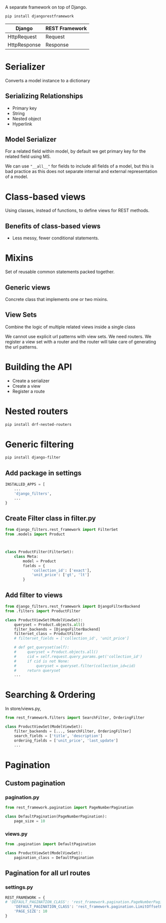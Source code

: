 
A separate framework on top of Django.

```bash
pip install djangorestframework
```

| Django        | REST Framework    |
| ------------- | ----------------- |
| HttpRequest   | Request           |
| HttpResponse  | Response          |


# Serializer

Converts a model instance to a dictionary

## Serializing Relationships
- Primary key
- String
- Nested object
- Hyperlink


## Model Serializer

For a related field within model, by default we get primary key for the related field using MS.

We can use `"__all__"` for fields to include all fields of a model, but this is bad practice as this does not separate internal and external representation of a model.

# Class-based views
Using classes, instead of functions, to define views for REST methods.
## Benefits of class-based views
- Less messy, fewer conditional statements.

# Mixins

Set of reusable common statements packed together.

## Generic views

Concrete class that implements one or two mixins.

## View Sets

Combine the logic of multiple related views inside a single class

We cannot use explicit url patterns with view sets. We need routers. We register a view set with a router and the router will take care of generating the url patterns.

# Building the API
- Create a serializer
- Create a view
- Register a route

# Nested routers

```bash
pip install drf-nested-routers
```


# Generic filtering

```bash
pip install django-filter
```

## Add package in settings
```python
INSTALLED_APPS = [
    ...
    'django_filters',
    ...
}
```

## Create Filter class in filter.py

```python
from django_filters.rest_framework import FilterSet
from .models import Product



class ProductFilter(FilterSet):
    class Meta:
        model = Product
        fields = {
            'collection_id': ['exact'],
            'unit_price': ['gt', 'lt']
        }
```

## Add filter to views

```python
from django_filters.rest_framework import DjangoFilterBackend
from .filters import ProductFilter

class ProductViewSet(ModelViewSet):
    queryset = Product.objects.all()
    filter_backends = [DjangoFilterBackend]
    filterset_class = ProductFilter
    # filterset_fields = ['collection_id', 'unit_price']

    # def get_queryset(self):
    #     queryset = Product.objects.all()
    #     cid = self.request.query_params.get('collection_id')
    #     if cid is not None:
    #         queryset = queryset.filter(collection_id=cid)
    #     return queryset
    ...
```

# Searching & Ordering

In store/views.py,

```python
from rest_framework.filters import SearchFilter, OrderingFilter

class ProductViewSet(ModelViewSet):
    filter_backends = [..., SearchFilter, OrderingFilter]
    search_fields = ['title', 'description']
    ordering_fields = ['unit_price', 'last_update']
    ...
```

# Pagination

## Custom pagination

### pagination.py

```python
from rest_framework.pagination import PageNumberPagination

class DefaultPagination(PageNumberPagination):
    page_size = 10
```

### views.py

```python
from .pagination import DefaultPagination

class ProductViewSet(ModelViewSet):
    pagination_class = DefaultPagination
```
 
## Pagination for all url routes

### settings.py

```python
REST_FRAMEWORK = {
# 'DEFAULT_PAGINATION_CLASS': 'rest_framework.pagination.PageNumberPagination',
    'DEFAULT_PAGINATION_CLASS': 'rest_framework.pagination.LimitOffsetPagination',
    'PAGE_SIZE': 10
}
```